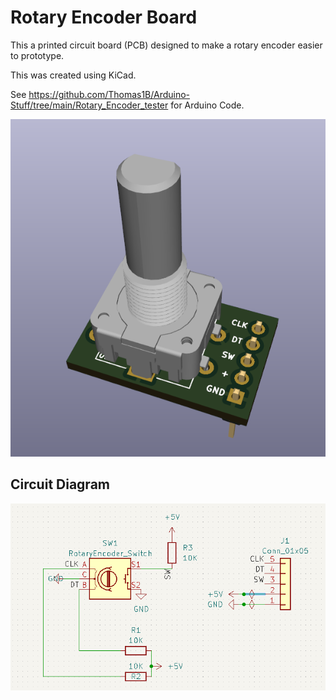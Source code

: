 # Rotary Encoder Board

This a printed circuit board (PCB) designed to make a rotary encoder easier to prototype.

This was created using KiCad.

See https://github.com/Thomas1B/Arduino-Stuff/tree/main/Rotary_Encoder_tester for Arduino Code.


![top1](images/top%201.png)


## Circuit Diagram

![schematic](images/schematic.png)
